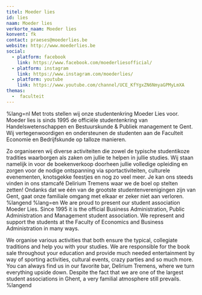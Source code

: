 ```yaml
---
titel: Moeder lies
id: lies
naam: Moeder lies
verkorte_naam: Moeder lies
konvent: fk
contact: praeses@moederlies.be
website: http://www.moederlies.be
social:
  - platform: facebook
    link: https://www.facebook.com/moederliesofficial/
  - platform: instagram
    link: https://www.instagram.com/moederlies/
  - platform: youtube
    link: https://www.youtube.com/channel/UCE_KfYgxZN6NmyaGPMyLmXA
themas:
  -  faculteit
---
```


%lang=nl 
Met trots stellen wij onze studentenkring Moeder Lies voor. Moeder lies
is sinds 1995 de officiële studentenkring van Handelswetenschappen en
Bestuurskunde & Publiek management te Gent. Wij vertegenwoordigen en
ondersteunen de studenten aan de Faculteit Economie en Bedrijfskunde op
talloze manieren.

Zo organiseren wij diverse activiteiten die zowel de typische
studentikoze tradities waarborgen als zaken om jullie te helpen in
jullie studies. Wij staan namelijk in voor de boekenverkoop doorheen
jullie volledige opleiding en zorgen voor de nodige ontspanning via
sportactiviteiten, culturele evenementen, knotsgekke feestjes en nog zo
veel meer. Je kan ons steeds vinden in ons stamcafé Delirium Tremens
waar we de boel op stelten zetten!
Ondanks dat we één van de grootste studentenverenigingen zijn van Gent,
gaat onze familiale omgang met elkaar er zeker niet aan verloren. 
%langend 
%lang=en 
We are proud to present our student association Moeder Lies. Since 1995 it is the official Business Administration, Public Administration and Management student association. We represent and support the students at the Faculty of Economics and Business Administration in many ways.

We organise various activities that both ensure the typical, collegiate traditions and help you with your studies. We are responsible for the book sale throughout your education and provide much needed entertainment by way of sporting activities, cultural events, crazy parties and so much more. You can always find us in our favorite bar, Delirium Tremens, where we turn everything upside down. Despite the fact that we are one of the largest student associations in Ghent, a very familial atmosphere still prevails. 
%langend

